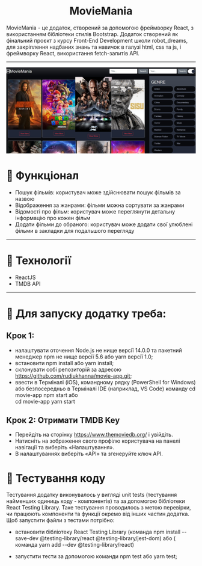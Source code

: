 <h1 align="center"> MovieMania</h1>
MovieMania - це додаток, створений за допомогою фреймворку React, з використанням бібліотеки стилів Bootstrap.
Додаток створений як фінальний проєкт з курсу Front-End Development школи robot_dreams, для закріплення надбаних знань та навичок в галузі html, css та js, і фреймворку React, використання  fetch-запитів API.
<hr/>

![background](moviemania.jpg)

# 🍿 Функціонал
- Пошук фільмів: користувач може здійснювати пошук фільмів за назвою
- Відображення за жанрами: фільми можна сортувати за жанрами
- Відомості про фільм: користувач можe переглянути детальну інформацію про кожен фільм
- Додати фільми до обраного: користувач може додати свої улюблені фільми в закладки для подальшого перегляду

<hr/>

# 🍿 Технології

- ReactJS
- TMDB API

<hr/>


# 🍿 Для запуску додатку треба:

## Крок 1:

- налаштувати оточення Node.js не нище версії 14.0.0 та пакетний менеджер npm не нище версії 5.6 або yarn версії 1.0;
- встановити npm install або yarn install;
- склонувати собі репозиторій за адресою https://github.com/rudiukhanna/movie-app.git;
- ввести в Терміналі (iOS), командному рядку (PowerShell for Windows) або безпосередньо в Терміналі IDE (наприклад, VS Code) команду
          cd movie-app npm start 
    або   
          cd movie-app yarn start


## Крок 2: Отримати TMDB Key
- Перейдіть на сторінку https://www.themoviedb.org/ і увійдіть.
- Натисніть на зображення свого профілю користувача на панелі навігації та виберіть «Налаштування».
- В налаштуваннях виберіть «API» та згенеруйте ключ API.


# 🍿 Тестування коду
Тестування додатку виконувалось у вигляді unit tests (тестування найменших одиниць коду - компонентів) та за допомогою бібліотеки React Testing Library. Таке тестування проводилось з метою перевірки, чи працюють компоненти та функції окремо від інших частин додатка.
Щоб запустити файли з тестами потрібно:

 - встановити бібліотеку React Testing Library
      (команда npm install --save-dev @testing-library/react @testing-library/jest-dom)
    або 
      ( команда yarn add --dev @testing-library/react)
      
  - запустити тести за допомогою команди npm test або yarn test;

